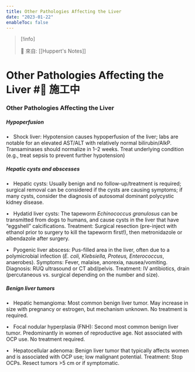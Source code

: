 ```yaml
---
title: Other Pathologies Affecting the Liver
date: "2023-01-22"
enableToc: false
---
```


> [!info]
>
> 🌱 來自: [[Huppert's Notes]]

# Other Pathologies Affecting the Liver #🚧 施工中

### Other Pathologies Affecting the Liver

##### Hypoperfusion

•   Shock liver: Hypotension causes hypoperfusion of the liver; labs are notable for an elevated AST/ALT with relatively normal bilirubin/AlkP. Transaminases should normalize in 1–2 weeks. Treat underlying condition (e.g., treat sepsis to prevent further hypotension)

##### Hepatic cysts and abscesses

•   Hepatic cysts: Usually benign and no follow-up/treatment is required; surgical removal can be considered if the cysts are causing symptoms; if many cysts, consider the diagnosis of autosomal dominant polycystic kidney disease.

•   Hydatid liver cysts: The tapeworm *Echinococcus granulosus* can be transmitted from dogs to humans, and cause cysts in the liver that have “eggshell” calcifications. Treatment: Surgical resection (pre-inject with ethanol prior to surgery to kill the tapeworm first\!), then metronidazole or albendazole after surgery.

•   Pyogenic liver abscess: Pus-filled area in the liver, often due to a polymicrobial infection (*E. coli, Klebsiella, Proteus, Enterococcus*, anaerobes). Symptoms: Fever, malaise, anorexia, nausea/vomiting. Diagnosis: RUQ ultrasound or CT abd/pelvis. Treatment: IV antibiotics, drain (percutaneous vs. surgical depending on the number and size).

##### Benign liver tumors

•   Hepatic hemangioma: Most common benign liver tumor. May increase in size with pregnancy or estrogen, but mechanism unknown. No treatment is required.

•   Focal nodular hyperplasia (FNH): Second most common benign liver tumor. Predominantly in women of reproductive age. Not associated with OCP use. No treatment required.

•   Hepatocellular adenoma: Benign liver tumor that typically affects women and is associated with OCP use; low malignant potential. Treatment: Stop OCPs. Resect tumors >5 cm or if symptomatic.

